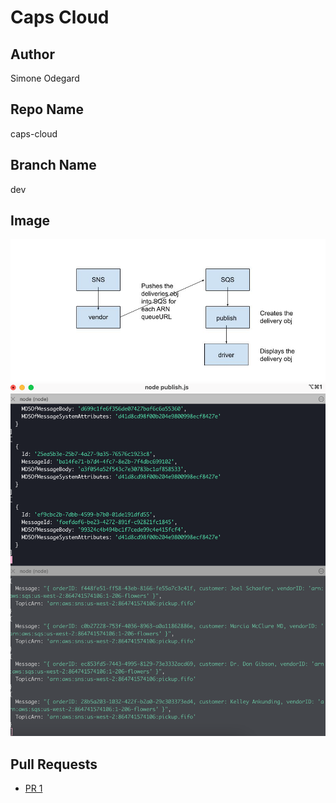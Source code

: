 # Caps Cloud

## Author

Simone Odegard

## Repo Name

caps-cloud

## Branch Name

dev

## Image

![UML](./assets/UML.jpg)
![responses](./assets/responses.png)

## Pull Requests

- [PR 1](https://github.com/SimoneOdegard/caps-cloud/pull/1)